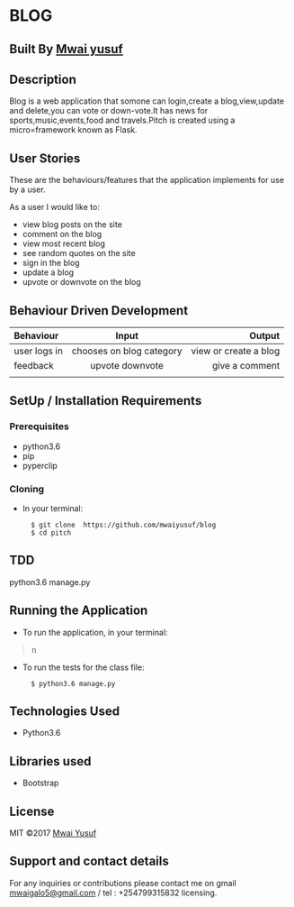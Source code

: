 #  BLOG

## Built By [Mwai yusuf](https://github.com/mwaiyusuf/)

## Description
Blog is a web application that somone can login,create a blog,view,update and delete,you can vote or down-vote.It has news for sports,music,events,food and travels.Pitch is created using a micro=framework known as Flask.

## User Stories
These are the behaviours/features that the application implements for use by a user.

As a user I would like to:
*  view blog posts on the site
*  comment on the blog
*  view most recent blog
*  see random quotes on the site
*  sign in the blog
*  update a blog 
*  upvote or downvote on the blog 

## Behaviour Driven Development 
| Behaviour | Input | Output |
| :---------------- | :---------------: | ------------------: |
| user logs in  | chooses on blog category   | view or create a blog  |
| feedback  | upvote downvote   | give a comment   |
|   |   |  |
 
 
 
 
## SetUp / Installation Requirements
### Prerequisites
* python3.6
* pip
* pyperclip

### Cloning
* In your terminal:
        
        $ git clone  https://github.com/mwaiyusuf/blog
        $ cd pitch 
## TDD

python3.6 manage.py 
## Running the Application
* To run the application, in your terminal:

>n
* To run the tests for the class file:

        $ python3.6 manage.py
        
## Technologies Used
* Python3.6
## Libraries used
* Bootstrap

## License
MIT &copy;2017 [Mwai Yusuf](https://github.com/mwaiyusuf)

## Support and contact details
For any inquiries or contributions please contact me on gmail mwaigalo5@gmail.com / tel : +254799315832
 licensing.

